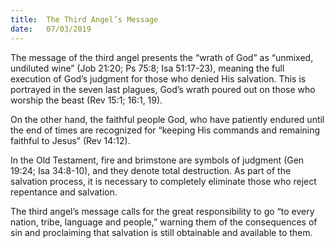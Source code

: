 ```yaml
---
title:  The Third Angel’s Message
date:   07/03/2019
---
```


The message of the third angel presents the “wrath of God” as  “unmixed, undiluted wine” (Job 21:20; Ps 75:8; Isa 51:17-23), meaning the full execution of God’s judgment for those who denied His salvation. This is portrayed in the seven last plagues, God’s wrath poured out on those who worship the beast (Rev 15:1; 16:1, 19).

On the other hand, the faithful people God, who have patiently endured until the end of times are recognized for “keeping His commands and remaining faithful to Jesus” (Rev 14:12).

In the Old Testament, fire and brimstone are symbols of judgment (Gen 19:24; Isa 34:8-10), and they denote total destruction. As part of the salvation process, it is necessary to completely eliminate those who reject repentance and salvation.

The third angel’s message calls for the great responsibility to go “to every nation, tribe, language and people,” warning them of the consequences of sin and proclaiming that salvation is still obtainable and available to them.
